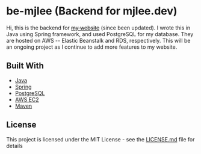 # be-mjlee (Backend for mjlee.dev)
Hi, this is the backend for ~~[my website](https://mjlee.dev)~~ (since been updated). I wrote this in Java using Spring framework,
and used PostgreSQL for my database. They are hosted on AWS -- Elastic Beanstalk and RDS, respectively.
This will be an ongoing project as I continue to add more features to my website.

## Built With

* [Java](https://www.oracle.com/java/)
* [Spring](https://spring.io/)
* [PostgreSQL](https://www.postgresql.org/)
* [AWS EC2](https://aws.amazon.com/ec2/)
* [Maven](https://maven.apache.org/)

## License

This project is licensed under the MIT License - see the [LICENSE.md](LICENSE.md) file for details
